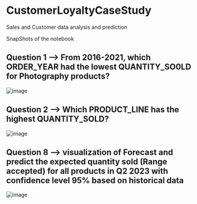 # CustomerLoyaltyCaseStudy

Sales and Customer data analysis and prediction

SnapShots of the notebook

## Question 1 --> From 2016-2021, which ORDER_YEAR had the lowest QUANTITY_SO0LD for Photography products?

![image](https://github.com/user-attachments/assets/08516aa3-9d48-473e-8847-ed4b40862e7f)

## Question 2 --> Which PRODUCT_LINE has the highest QUANTITY_SOLD?

![image](https://github.com/user-attachments/assets/89788f5c-0c4d-4079-9cdd-762dba0625f5)

## Question 8 --> visualization of Forecast and predict the expected quantity sold (Range accepted) for all products in Q2 2023 with confidence level 95% based on historical data

![image](https://github.com/user-attachments/assets/7db1b642-e2c4-48c9-8803-95200df2f08b)


